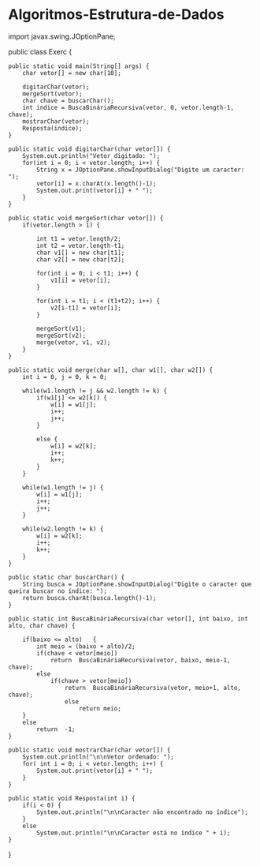 # Algoritmos-Estrutura-de-Dados
import javax.swing.JOptionPane;

public class Exerc {

	public static void main(String[] args) {
		char vetor[] = new char[10];

		digitarChar(vetor);
		mergeSort(vetor);
		char chave = buscarChar();
		int indice = BuscaBináriaRecursiva(vetor, 0, vetor.length-1, chave);
		mostrarChar(vetor);
		Resposta(indice);
	}
	
	public static void digitarChar(char vetor[]) {
		System.out.println("Vetor digitado: ");
		for(int i = 0; i < vetor.length; i++) {
			String x = JOptionPane.showInputDialog("Digite um caracter: ");
			vetor[i] = x.charAt(x.length()-1);
			System.out.print(vetor[i] + " ");
		}
	}
	
	public static void mergeSort(char vetor[]) {  
        if(vetor.length > 1) {
        	
        	int t1 = vetor.length/2;  
            int t2 = vetor.length-t1;  
            char v1[] = new char[t1];  
            char v2[] = new char[t2];  
              
            for(int i = 0; i < t1; i++) {
                v1[i] = vetor[i];
            }
            
            for(int i = t1; i < (t1+t2); i++) {
                v2[i-t1] = vetor[i];  
            }
            
            mergeSort(v1);
            mergeSort(v2);
            merge(vetor, v1, v2);
        }
    }
    
    public static void merge(char w[], char w1[], char w2[]) {
    	int	i = 0, j = 0, k = 0;  
    	
    	while(w1.length != j && w2.length != k) {
        	if(w1[j] <= w2[k]) {
        		w[i] = w1[j];
                i++;  
                j++;  
            }
        	
            else {
            	w[i] = w2[k];
                i++;  
                k++;  
            }  
        }
    	
        while(w1.length != j) {
        	w[i] = w1[j];  
            i++;  
            j++;  
        }
        
        while(w2.length != k) {  
        	w[i] = w2[k];  
            i++;  
            k++;  
        }  
    }
	
	public static char buscarChar() {
		String busca = JOptionPane.showInputDialog("Digite o caracter que queira buscar no índice: ");
		return busca.charAt(busca.length()-1);
	}

	public static int BuscaBináriaRecursiva(char vetor[], int baixo, int alto, char chave) {

		if(baixo <= alto)	{
			int meio = (baixo + alto)/2;
			if(chave < vetor[meio])
				return	BuscaBináriaRecursiva(vetor, baixo, meio-1, chave);
			else
				if(chave > vetor[meio])
					return	BuscaBináriaRecursiva(vetor, meio+1, alto, chave);
					else
						return meio;
		}
		else
			return  -1;
	}
	
	public static void mostrarChar(char vetor[]) {
		System.out.println("\n\nVetor ordenado: ");
		for( int i = 0; i < vetor.length; i++) {
			System.out.print(vetor[i] + " ");
		}
	}

	public static void Resposta(int i) {
		if(i < 0) {
			System.out.println("\n\nCaracter não encontrado no índice");
		}
		else
			System.out.println("\n\nCaracter está no índice " + i);
	}
}






































